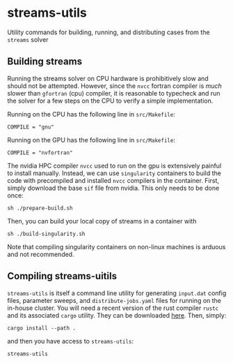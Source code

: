 # streams-utils

Utility commands for building, running, and distributing cases from the `streams` solver

## Building streams

Running the streams solver on CPU hardware is prohibitively slow and should not be attempted. However,
since the `nvcc` fortran compiler is _much_ slower than `gfortran` (cpu) compiler, it is reasonable
to typecheck and run the solver for a few steps on the CPU to verify a simple implementation.

Running on the CPU has the following line in `src/Makefile`:

```
COMPILE = "gnu"
```

Running on the GPU has the following line in `src/Makefile`:

```
COMPILE = "nvfortran"
```

The nvidia HPC compiler `nvcc` used to run on the gpu is extensively painful to install manually. Instead,
we can use `singularity` containers to build the code with precompiled and installed `nvcc` compilers
in the container. First, simply download the base `sif` file from nvidia. This only needs to be done
once:

```
sh ./prepare-build.sh
```

Then, you can build your local copy of streams in a container with 

```
sh ./build-singularity.sh
```

Note that compiling singularity containers on non-linux machines is arduous and not recommended.

## Compiling streams-uitils

`streams-utils` is itself a command line utility for generating `input.dat` config files, parameter sweeps, 
and `distribute-jobs.yaml` files for running on the in-house cluster. You will need a recent 
version of the rust compiler `rustc` and its associated `cargo` utility. They can be
downloaded [here](https://www.rust-lang.org/tools/install). Then, simply:


```
cargo install --path .
```

and then you have access to `streams-utils`:

```
streams-utils
```

